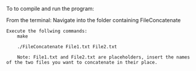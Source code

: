 To to compile and run the program:

From the terminal:
    Navigate into the folder containing FileConcatenate

    Execute the follwing commands:
        make
        
        ./FileConcatenate File1.txt File2.txt

        Note: File1.txt and File2.txt are placeholders, insert the names of the two files you want to concatenate in their place.
    